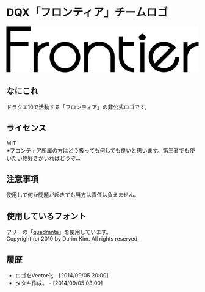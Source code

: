 # DQX「フロンティア」チームロゴ
![Frontier](frontier_logo.png)

## なにこれ
ドラクエ10で活動する「フロンティア」の非公式ロゴです。

## ライセンス
MIT  
※フロンティア所属の方はどう扱っても何しても良いと思います。第三者でも使いたい物好きがいればどうぞ…

## 注意事項
使用して何か問題が起きても当方は責任は負えません。

## 使用しているフォント
フリーの「[quadranta](http://www.dafont.com/quadranta.font)」を使用しています。  
Copyright (c) 2010 by Darim Kim. All rights reserved.

## 履歴
- ロゴをVector化 - [2014/09/05 20:00]
- タタキ作成。 - [2014/09/05 03:00]
